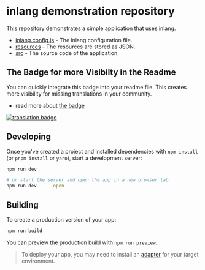 # inlang demonstration repository 

This repository demonstrates a simple application that uses inlang.

- [inlang.config.js](./inlang.config.js) - The inlang configuration file.
- [resources](./resources/) - The resources are stored as JSON.
- [src](./src/) - The source code of the application.

## The Badge for more Visibilty in the Readme 
You can quickly integrate this badge into your readme file. This creates more visibility for missing translations in your community.

- read more about [the badge](https://inlang.com/documentation/badge)

[![translation badge](https://inlang.com/badge?url=github.com/inlang/example)](https://inlang.com/editor/github.com/inlang/example?ref=badge)


## Developing

Once you've created a project and installed dependencies with `npm install` (or `pnpm install` or `yarn`), start a development server:

```bash
npm run dev

# or start the server and open the app in a new browser tab
npm run dev -- --open
```

## Building

To create a production version of your app:

```bash
npm run build
```

You can preview the production build with `npm run preview`.

> To deploy your app, you may need to install an [adapter](https://kit.svelte.dev/docs/adapters) for your target environment.
